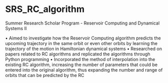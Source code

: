 # SRS_RC_algorithm

Summer Research Scholar Program - Reservoir Computing and Dynamical Systems II

• Aimed to investigate how the Reservoir Computing algorithm predicts the upcoming trajectory in the same orbit or even
other orbits by learning the trajectory of the motion in Hamiltonian dynamical systems
• Researched on papers related to RC algorithms and replicated the algorithms through Python programming
• Incorporated the method of interpolation into the existing RC algorithm, increasing the number of parameters that could be
entered into the original algorithm, thus expanding the number and range of orbits that can be predicted by the RC
